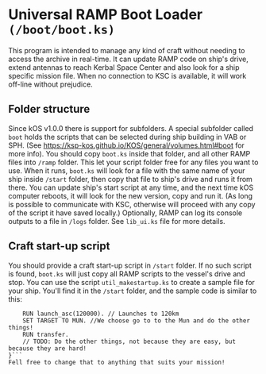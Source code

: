 Universal RAMP Boot Loader `(/boot/boot.ks)`
============================================

This program is intended to manage any kind of craft without needing to access the archive in real-time.
It can update RAMP code on ship's drive, extend antennas to reach Kerbal Space Center and also look for a ship specific mission file. When no connection to KSC is available, it will work off-line without prejudice.

Folder structure
----------------

Since kOS v1.0.0 there is support for subfolders. A special subfolder called `boot` holds the scripts that can be selected during ship building in VAB or SPH. (See https://ksp-kos.github.io/KOS/general/volumes.html#boot for more info). You should copy `boot.ks` inside that folder, and all other RAMP files into `/ramp` folder. This let your script folder free for any files you want to use.
When it runs, `boot.ks` will look for a file with the same name of your ship inside `/start` folder, then copy that file to ship's drive and runs it from there. You can update ship's start script at any time, and the next time kOS computer reboots, it will look for the new version, copy and run it. (As long is possible to communicate with KSC, otherwise will proceed with any copy of the script it have saved locally.)
Optionally, RAMP can log its console outputs to a file in `/logs` folder. See `lib_ui.ks` file for more details.

Craft start-up script
---------------------

You should provide a craft start-up script in `/start` folder. If no such script is found, `boot.ks` will just copy all RAMP scripts to the vessel's drive and stop. 
You can use the script `util_makestartup.ks` to create a sample file for your ship. You'll find it in the `/start` folder, and the sample code is similar to this:
```IF SHIP:STATUS = "PRELAUNCH" {
    RUN launch_asc(120000). // Launches to 120km
    SET TARGET TO MUN. //We choose go to to the Mun and do the other things!
    RUN transfer.
    // TODO: Do the other things, not because they are easy, but because they are hard!
}```
Fell free to change that to anything that suits your mission! 